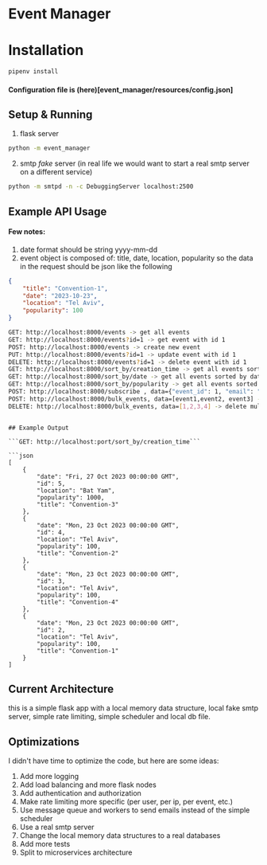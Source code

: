 # Event Manager

# Installation

```bash
pipenv install
```

#### Configuration file is (here)[event_manager/resources/config.json]

## Setup & Running

1. flask server

```bash
python -m event_manager
```

2. smtp *fake* server (in real life we would want to start a real smtp server on a different service)

```bash
python -m smtpd -n -c DebuggingServer localhost:2500
```

## Example API Usage
#### Few notes:
1. date format should be string yyyy-mm-dd
2. event object is composed of: title, date, location, popularity so the data in the request should be json like the following
```json
{
    "title": "Convention-1",
    "date": "2023-10-23",
    "location": "Tel Aviv",
    "popularity": 100
}
```


```bash
GET: http://localhost:8000/events -> get all events
GET: http://localhost:8000/events?id=1 -> get event with id 1
POST: http://localhost:8000/events -> create new event
PUT: http://localhost:8000/events?id=1 -> update event with id 1
DELETE: http://localhost:8000/events?id=1 -> delete event with id 1
GET: http://localhost:8000/sort_by/creation_time -> get all events sorted by creation time
GET: http://localhost:8000/sort_by/date -> get all events sorted by date
GET: http://localhost:8000/sort_by/popularity -> get all events sorted by popularity
POST: http://localhost:8000/subscribe , data={"event_id": 1, "email": "exmaple@gmail.com"} -> subscribe to event with id 1
POST: http://localhost:8000/bulk_events, data=[event1,event2, event3] -> create multiple events
DELETE: http://localhost:8000/bulk_events, data=[1,2,3,4] -> delete multiple events with ids 1,2,3,4
```

```

## Example Output

```GET: http://localhost:port/sort_by/creation_time```

```json
[
    {
        "date": "Fri, 27 Oct 2023 00:00:00 GMT",
        "id": 5,
        "location": "Bat Yam",
        "popularity": 1000,
        "title": "Convention-3"
    },
    {
        "date": "Mon, 23 Oct 2023 00:00:00 GMT",
        "id": 4,
        "location": "Tel Aviv",
        "popularity": 100,
        "title": "Convention-2"
    },
    {
        "date": "Mon, 23 Oct 2023 00:00:00 GMT",
        "id": 3,
        "location": "Tel Aviv",
        "popularity": 100,
        "title": "Convention-4"
    },
    {
        "date": "Mon, 23 Oct 2023 00:00:00 GMT",
        "id": 2,
        "location": "Tel Aviv",
        "popularity": 100,
        "title": "Convention-1"
    }
]
```

## Current Architecture

this is a simple flask app with a local memory data structure, local fake smtp server, simple rate limiting, simple
scheduler and local db file.

## Optimizations

I didn't have time to optimize the code, but here are some ideas:

1. Add more logging
2. Add load balancing and more flask nodes
3. Add authentication and authorization
4. Make rate limiting more specific (per user, per ip, per event, etc.)
5. Use message queue and workers to send emails instead of the simple scheduler
6. Use a real smtp server
7. Change the local memory data structures to a real databases
8. Add more tests
9. Split to microservices architecture